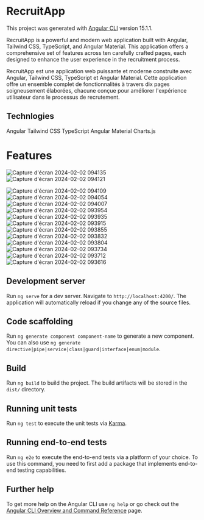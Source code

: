 
# RecruitApp

This project was generated with [Angular CLI](https://github.com/angular/angular-cli) version 15.1.1.

RecruitApp is a powerful and modern web application built with Angular, Tailwind CSS, TypeScript, and Angular Material. This application offers a comprehensive set of features across ten carefully crafted pages, each designed to enhance the user experience in the recruitment process.

RecruitApp est une application web puissante et moderne construite avec Angular, Tailwind CSS, TypeScript et Angular Material. Cette application offre un ensemble complet de fonctionnalités à travers dix pages soigneusement élaborées, chacune conçue pour améliorer l'expérience utilisateur dans le processus de recrutement.


## Technlogies 
Angular 
Tailwind CSS 
TypeScript 
Angular Material 
Charts.js

# Features
![Capture d'écran 2024-02-02 094135](https://github.com/MedHachem/RecruitApp/assets/99909231/8f6bed8d-a846-44f7-be02-836b51bf17b4) ![Capture d'écran 2024-02-02 094121](https://github.com/MedHachem/RecruitApp/assets/99909231/285dd3e4-c31c-4cde-af56-fc20fa4231ae)

![Capture d'écran 2024-02-02 094109](https://github.com/MedHachem/RecruitApp/assets/99909231/6f41c317-bf9c-43f1-8431-d2aca3a55518)
![Capture d'écran 2024-02-02 094054](https://github.com/MedHachem/RecruitApp/assets/99909231/693f32e9-76ff-42ee-a49f-aa3cf60b8276)
![Capture d'écran 2024-02-02 094007](https://github.com/MedHachem/RecruitApp/assets/99909231/969cf31a-d9a4-4ec9-8278-1a538d510467)
![Capture d'écran 2024-02-02 093954](https://github.com/MedHachem/RecruitApp/assets/99909231/bc73ee6b-0cf2-4c33-92c0-5e2a9639c826)
![Capture d'écran 2024-02-02 093935](https://github.com/MedHachem/RecruitApp/assets/99909231/ce7ce5c5-7ac9-4088-a4b5-0844b67e3b2e)
![Capture d'écran 2024-02-02 093915](https://github.com/MedHachem/RecruitApp/assets/99909231/daf4ed68-f19a-4671-a52b-0d1adb85f73c)
![Capture d'écran 2024-02-02 093855](https://github.com/MedHachem/RecruitApp/assets/99909231/41099d83-cf7a-49a8-a173-1eec5c9d3fdc)
![Capture d'écran 2024-02-02 093832](https://github.com/MedHachem/RecruitApp/assets/99909231/bff9f541-ce39-47d3-86e0-980d3cf52521)
![Capture d'écran 2024-02-02 093804](https://github.com/MedHachem/RecruitApp/assets/99909231/6e3549b7-2345-4ab8-a7f3-99f50087de6b)
![Capture d'écran 2024-02-02 093734](https://github.com/MedHachem/RecruitApp/assets/99909231/7fa0cb83-5cd1-40dd-bdad-80eea47b9910)
![Capture d'écran 2024-02-02 093712](https://github.com/MedHachem/RecruitApp/assets/99909231/2500afec-8275-4272-853a-70661d1c3f91)
![Capture d'écran 2024-02-02 093616](https://github.com/MedHachem/RecruitApp/assets/99909231/0cc10b3c-23a6-4b0e-afbb-3eeef6bd2f2d)

## Development server

Run `ng serve` for a dev server. Navigate to `http://localhost:4200/`. The application will automatically reload if you change any of the source files.

## Code scaffolding

Run `ng generate component component-name` to generate a new component. You can also use `ng generate directive|pipe|service|class|guard|interface|enum|module`.

## Build

Run `ng build` to build the project. The build artifacts will be stored in the `dist/` directory.

## Running unit tests

Run `ng test` to execute the unit tests via [Karma](https://karma-runner.github.io).

## Running end-to-end tests

Run `ng e2e` to execute the end-to-end tests via a platform of your choice. To use this command, you need to first add a package that implements end-to-end testing capabilities.

## Further help

To get more help on the Angular CLI use `ng help` or go check out the [Angular CLI Overview and Command Reference](https://angular.io/cli) page.
